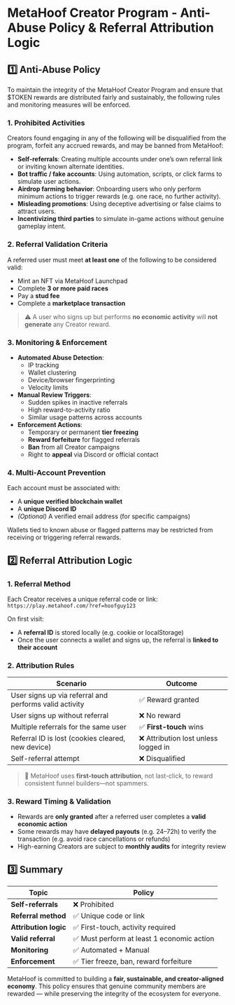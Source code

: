 # MetaHoof Creator Program  - Anti-Abuse Policy & Referral Attribution Logic

## 1️⃣ Anti-Abuse Policy

To maintain the integrity of the MetaHoof Creator Program and ensure that $TOKEN rewards are distributed fairly and sustainably, the following rules and monitoring measures will be enforced.

### 1. Prohibited Activities

Creators found engaging in any of the following will be disqualified from the program, forfeit any accrued rewards, and may be banned from MetaHoof:

- **Self-referrals**: Creating multiple accounts under one’s own referral link or inviting known alternate identities.
- **Bot traffic / fake accounts**: Using automation, scripts, or click farms to simulate user actions.
- **Airdrop farming behavior**: Onboarding users who only perform minimum actions to trigger rewards (e.g. one race, no further activity).
- **Misleading promotions**: Using deceptive advertising or false claims to attract users.
- **Incentivizing third parties** to simulate in-game actions without genuine gameplay intent.

### 2. Referral Validation Criteria

A referred user must meet **at least one** of the following to be considered valid:

- Mint an NFT via MetaHoof Launchpad
- Complete **3 or more paid races**
- Pay a **stud fee**
- Complete a **marketplace transaction**

> ⚠️ A user who signs up but performs **no economic activity** will **not generate** any Creator reward.

### 3. Monitoring & Enforcement

- **Automated Abuse Detection**:
  - IP tracking  
  - Wallet clustering  
  - Device/browser fingerprinting  
  - Velocity limits
- **Manual Review Triggers**:
  - Sudden spikes in inactive referrals  
  - High reward-to-activity ratio  
  - Similar usage patterns across accounts
- **Enforcement Actions**:
  - Temporary or permanent **tier freezing**  
  - **Reward forfeiture** for flagged referrals  
  - **Ban** from all Creator campaigns  
  - Right to **appeal** via Discord or official contact

### 4. Multi-Account Prevention

Each account must be associated with:

- A **unique verified blockchain wallet**
- A **unique Discord ID**
- *(Optional)* A verified email address (for specific campaigns)

Wallets tied to known abuse or flagged patterns may be restricted from receiving or triggering referral rewards.

## 2️⃣ Referral Attribution Logic

### 1. Referral Method

Each Creator receives a unique referral code or link:  
`https://play.metahoof.com/?ref=hoofguy123`

On first visit:

- A **referral ID** is stored locally (e.g. cookie or localStorage)
- Once the user connects a wallet and signs up, the referral is **linked to their account**

### 2. Attribution Rules

| Scenario | Outcome |
|----------|---------|
| User signs up via referral and performs valid activity | ✅ Reward granted |
| User signs up without referral | ❌ No reward |
| Multiple referrals for the same user | ✅ **First-touch** wins |
| Referral ID is lost (cookies cleared, new device) | ❌ Attribution lost unless logged in |
| Self-referral attempt | ❌ Disqualified |

> 🧠 MetaHoof uses **first-touch attribution**, not last-click, to reward consistent funnel builders—not spammers.

### 3. Reward Timing & Validation

- Rewards are **only granted** after a referred user completes a **valid economic action**
- Some rewards may have **delayed payouts** (e.g. 24–72h) to verify the transaction (e.g. avoid race cancellations or refunds)
- High-earning Creators are subject to **monthly audits** for integrity review

## 3️⃣ Summary

| Topic | Policy |
|-------|--------|
| **Self-referrals** | ❌ Prohibited |
| **Referral method** | ✅ Unique code or link |
| **Attribution logic** | ✅ First-touch, activity required |
| **Valid referral** | ✅ Must perform at least 1 economic action |
| **Monitoring** | ✅ Automated + Manual |
| **Enforcement** | ✅ Tier freeze, ban, reward forfeiture |

MetaHoof is committed to building a **fair, sustainable, and creator-aligned economy**. This policy ensures that genuine community members are rewarded — while preserving the integrity of the ecosystem for everyone.